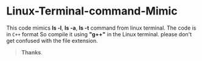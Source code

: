 # Linux-Terminal-command-Mimic

This code mimics **ls -l**, **ls -a**, **ls -t** command from linux terminal. 
The code is in `C++` format So compile it using **"g++"** in the Linux terminal.
please don't get confused with the file extension.

>**Thanks**.
